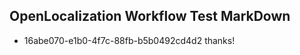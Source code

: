 ## OpenLocalization Workflow Test MarkDown
* 16abe070-e1b0-4f7c-88fb-b5b0492cd4d2 thanks!

<!--HONumber=Aug16_HO5-->


